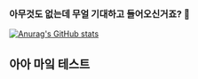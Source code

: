
### 아무것도 없는데 무얼 기대하고 들어오신거죠? 🤔
[![Anurag's GitHub stats](https://github-readme-stats.vercel.app/api?username=yongsk0066)](https://github.com/anuraghazra/github-readme-stats)

## 아아 마잌 테스트
<!--
**yongsk0066/yongsk0066** is a ✨ _special_ ✨ repository because its `README.md` (this file) appears on your GitHub profile.

Here are some ideas to get you started:

- 🔭 I’m currently working on ...
- 🌱 I’m currently learning ...
- 👯 I’m looking to collaborate on ...
- 🤔 I’m looking for help with ...
- 💬 Ask me about ...
- 📫 How to reach me: ...
- 😄 Pronouns: ...
- ⚡ Fun fact: ...
-->
